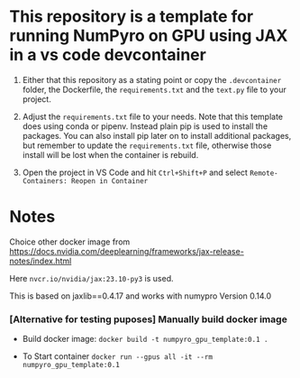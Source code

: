 # This repository is a template for running NumPyro on GPU using JAX in a vs code devcontainer

1. Either that this repository as a stating point or copy the `.devcontainer` folder, the Dockerfile, the  `requirements.txt` and the `text.py` file to your project.

2. Adjust the `requirements.txt` file to your needs. Note that this template does using conda or pipenv. Instead plain pip is used to install the packages. You can also install pip later on to install additional packages, but remember to update the `requirements.txt` file, otherwise those install will be lost when the container is rebuild.

3. Open the project in VS Code and hit `Ctrl+Shift+P` and select `Remote-Containers: Reopen in Container`

# Notes
Choice other docker image 
from https://docs.nvidia.com/deeplearning/frameworks/jax-release-notes/index.html

Here `nvcr.io/nvidia/jax:23.10-py3` is used.

This is based on jaxlib==0.4.17 and works with numypro Version 0.14.0



### [Alternative for testing puposes] Manually build docker image
- Build docker image: `docker build -t numpyro_gpu_template:0.1 .`

- To Start container `docker run --gpus all -it --rm numpyro_gpu_template:0.1`